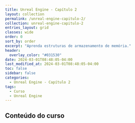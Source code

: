 ```yaml
---
title: Unreal Engine - Capítulo 2
layout: collection
permalink: /unreal-engine-capitulo-2/
collection: unreal-engine-capitulo-2
entries_layout: grid
classes: wide
order: 0
sort_by: order
excerpt: "Aprenda estruturas de armazenamento de memória."
header:
  overlay_color: "#031530"
date: 2024-03-01T08:48:05-04:00
last_modified_at: 2024-03-01T08:48:05-04:00
toc: false
sidebar: false
categories:
  - Unreal Engine - Capítulo 2
tags:
  - Curso
  - Unreal Engine
---
```


## Conteúdo do curso
